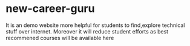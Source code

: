# new-career-guru
It is an demo website more helpful for students to find,explore technical stuff over internet. Moreover it will reduce student efforts as best recommened courses will be available here
